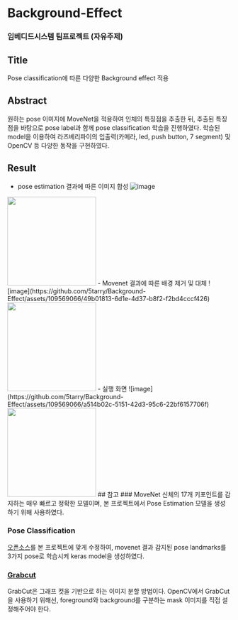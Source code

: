 # Background-Effect
### 임베디드시스템 팀프로젝트 (자유주제)

## Title

Pose classification에 따른 다양한 Background effect 적용

## Abstract

원하는 pose 이미지에 MoveNet을 적용하여 인체의 특징점을 추출한 뒤, 추출된 특징점을 바탕으로 pose label과 함께 pose classification 학습을 진행하였다. 학습된 model을 이용하여 라즈베리파이의 입출력(카메라, led, push button, 7 segment) 및 OpenCV 등 다양한 동작을 구현하였다.

## Result
- pose estimation 결과에 따른 이미지 합성
![image](https://github.com/5tarry/Background-Effect/assets/109569066/ae5af7a1-bc39-4878-aff9-ec79645afe91)
<img src="https://github.com/5tarry/Background-Effect/assets/109569066/ae5af7a1-bc39-4878-aff9-ec79645afe91.png" width="200"/>
- Movenet 결과에 따른 배경 제거 및 대체
![image](https://github.com/5tarry/Background-Effect/assets/109569066/49b01813-6d1e-4d37-b8f2-f2bd4cccf426)
<img src="https://github.com/5tarry/Background-Effect/assets/109569066/49b01813-6d1e-4d37-b8f2-f2bd4cccf426.png" width="200"/>
- 실행 화면
![image](https://github.com/5tarry/Background-Effect/assets/109569066/a514b02c-5151-42d3-95c6-22bf6157706f)
<img src="https://github.com/5tarry/Background-Effect/assets/109569066/a514b02c-5151-42d3-95c6-22bf6157706f.png" width="200"/>
## 참고
### MoveNet
신체의 17개 키포인트를 감지하는 매우 빠르고 정확한 모델이며, 본 프로젝트에서 Pose Estimation 모델을 생성하기 위해 사용하였다.

### Pose Classification
[오픈소스](https://www.tensorflow.org/lite/tutorials/pose_classification?hl=ko)를 본 프로젝트에 맞게 수정하여, movenet 결과 감지된 pose landmarks를 3가지 pose로 학습시켜 keras model을 생성하였다.

### [Grabcut](https://en.wikipedia.org/wiki/GrabCut)
GrabCut은 그래프 컷을 기반으로 하는 이미지 분할 방법이다. OpenCV에서 GrabCut을 사용하기 위해선, foreground와 background를 구분하는 mask 이미지를 직접 설정해주어야 한다.
